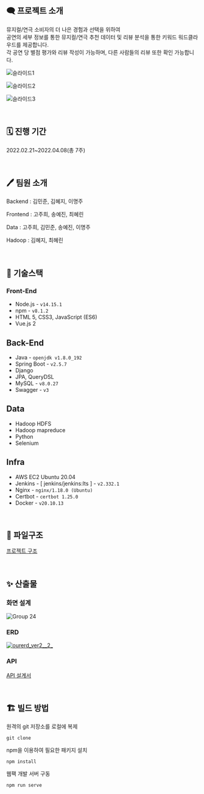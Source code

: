 ## 🗨️ 프로젝트 소개

뮤지컬/연극 소비자의 더 나은 경험과 선택을 위하여 <br>공연의 세부 정보를 통한 뮤지컬/연극 추천 데이터 및 리뷰 분석을 통한 키워드 워드클라우드를 제공합니다.<br>각 공연 당 별점 평가와 리뷰 작성이 가능하며, 다른 사람들의 리뷰 또한 확인 가능합니다.

![슬라이드1](https://user-images.githubusercontent.com/62974220/163381079-3adc8abe-aaa5-4e94-a4a8-d3443cef405f.PNG)

![슬라이드2](https://user-images.githubusercontent.com/62974220/163381072-5364cbbf-2aa7-4a1d-9d63-db3381fc1796.PNG)

![슬라이드3](https://user-images.githubusercontent.com/62974220/163381076-3971f9d4-ae3a-4a6b-9822-b6e9ff4f0c0e.PNG)


<br>

## 🗓️ 진행 기간

2022.02.21~2022.04.08(총 7주)

<br>

## 🖊️ 팀원 소개

Backend : 김민준, 김혜지, 이명주

Frontend : 고주희, 송예진, 최혜린

Data : 고주희, 김민준, 송예진, 이명주

Hadoop : 김혜지, 최혜린

<br>

## 🔨 기술스택

### Front-End

- Node.js - `v14.15.1`
- npm - `v8.1.2`
- HTML 5, CSS3, JavaScript (ES6)
- Vue.js 2

## Back-End

- Java - `openjdk v1.8.0_192`
- Spring Boot - `v2.5.7`
- Django
- JPA, QueryDSL
- MySQL - `v8.0.27`
- Swagger - `v3`

## Data

- Hadoop HDFS
- Hadoop mapreduce
- Python
- Selenium

## Infra

- AWS EC2 Ubuntu 20.04
- Jenkins - [ jenkins/jenkins:lts ] - `v2.332.1`
- Nginx - `nginx/1.18.0 (Ubuntu)`
- Certbot - `certbot 1.25.0`
- Docker - `v20.10.13`

<br>

## 🔨 파일구조

[프로젝트 구조](https://broadleaf-crabapple-56b.notion.site/dfae4f46a3ee40eba813d49425fa9f8e)

<br>

## ✨ 산출물

### 화면 설계

![Group 24](https://user-images.githubusercontent.com/62974220/163381405-6d09eb98-8234-4398-bd16-30a2dff067cf.png)


### ERD

[![ourerd_ver2__2_](https://lab.ssafy.com/s06-bigdata-dist-sub2/S06P22A301/uploads/4617c4334bc7ae88689d184c1837ef94/ourerd_ver2__2_.png)](https://lab.ssafy.com/s06-bigdata-dist-sub2/S06P22A301/uploads/4617c4334bc7ae88689d184c1837ef94/ourerd_ver2__2_.png)

### API

[API 설계서](https://broadleaf-crabapple-56b.notion.site/API-9a5a758b6b074989ab66d53ca90184f6)

<br>


## 🏗️ 빌드 방법

원격의 git 저장소를 로컬에 복제

```shell
git clone
```

npm을 이용하여 필요한 패키지 설치

```shell
npm install
```

웹팩 개발 서버 구동
```shell
npm run serve
```
